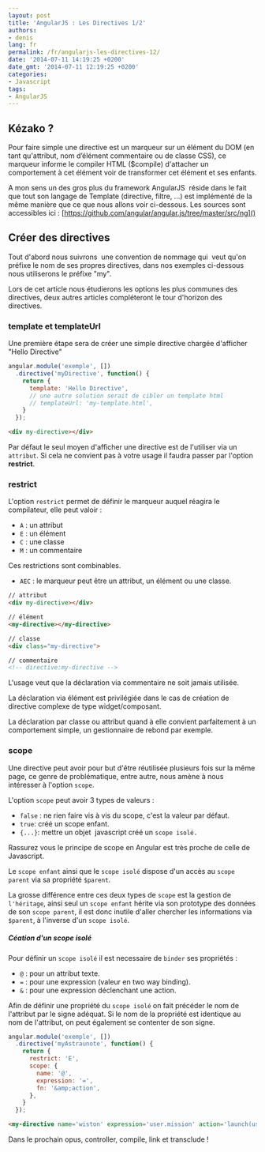```yaml
---
layout: post
title: 'AngularJS : Les Directives 1/2'
authors:
- denis
lang: fr
permalink: /fr/angularjs-les-directives-12/
date: '2014-07-11 14:19:25 +0200'
date_gmt: '2014-07-11 12:19:25 +0200'
categories:
- Javascript
tags:
- AngularJS
---
```


## Kézako ?

Pour faire simple une directive est un marqueur sur un élément du DOM (en tant qu'attribut, nom d’élément commentaire ou
de classe CSS), ce marqueur informe le compiler HTML ($compile) d'attacher un comportement à cet élément voir de
transformer cet élément et ses enfants.

A mon sens un des gros plus du framework AngularJS  réside dans le fait que tout son langage de Template (directive,
filtre, ...) est implémenté de la même manière que ce que nous allons voir ci-dessous.
Les sources sont accessibles ici : [https://github.com/angular/angular.js/tree/master/src/ng]()

## Créer des directives

Tout d'abord nous suivrons  une convention de nommage qui  veut qu'on préfixe le nom de ses propres directives, dans nos
exemples ci-dessous nous utiliserons le préfixe "my".

Lors de cet article nous étudierons les options les plus communes des directives, deux autres articles compléteront le
tour d'horizon des directives.

### template et templateUrl

Une première étape sera de créer une simple directive chargée d'afficher "Hello Directive"

```js
angular.module('exemple', [])
  .directive('myDirective', function() {
    return {
      template: 'Hello Directive',
      // une autre solution serait de cibler un template html
      // templateUrl: 'my-template.html',
    }
  });
```

```html
<div my-directive></div>
```

Par défaut le seul moyen d'afficher une directive est de l'utiliser via un `attribut`.
Si cela ne convient pas à votre usage il faudra passer par l'option **restrict**.

### restrict

L'option `restrict` permet de définir le marqueur auquel réagira le compilateur, elle peut valoir :

- `A` : un attribut
- `E` : un élément
- `C` : une classe
- `M` : un commentaire

Ces restrictions sont combinables.

- `AEC` : le marqueur peut être un attribut, un élément ou une classe.

```html
// attribut
<div my-directive></div>

// élément
<my-directive></my-directive>

// classe
<div class="my-directive">

// commentaire
<!-- directive:my-directive -->
```

L'usage veut que la déclaration via commentaire ne soit jamais utilisée.

La déclaration via élément est privilégiée dans le cas de création de directive complexe de type widget/composant.

La déclaration par classe ou attribut quand à elle convient parfaitement à un comportement simple, un gestionnaire de
rebond par exemple.

### scope

Une directive peut avoir pour but d'être réutilisée plusieurs fois sur la même page, ce genre de problématique, entre
autre, nous amène à nous intéresser à l'option `scope`.

L'option `scope` peut avoir 3 types de valeurs :

- `false` : ne rien faire vis à vis du scope, c'est la valeur par défaut.
- `true`: créé un scope enfant.
- `{...}`: mettre un objet  javascript créé un `scope isolé.`

Rassurez vous le principe de scope en Angular est très proche de celle de Javascript.

Le `scope enfant` ainsi que le `scope isolé` dispose d'un accès au `scope parent` via sa propriété
`$parent`.

La grosse différence entre ces deux types de `scope` est la gestion de `l'héritage`, ainsi seul un
`scope enfant` hérite via son prototype des données de son `scope parent`, il est donc inutile d'aller
chercher les informations via `$parent`, à l'inverse d'un `scope isolé`.

##### Céation d'un scope isolé

Pour définir un `scope isolé` il est necessaire de `binder` ses propriétés :

- `@` : pour un attribut texte.
- `=` : pour une expression (valeur en two way binding).
- `&` : pour une expression déclenchant une action.

Afin de définir une propriété du `scope isolé` on fait précéder le nom de l'attribut par le signe adéquat.
Si le nom de la propriété est identique au nom de l'attribut, on peut également se contenter de son signe.

```js
angular.module('exemple', [])
  .directive('myAstraunote', function() {
    return {
      restrict: 'E',
      scope: {
        name: '@',
        expression: '=',
        fn: '&amp;action',
      },
    }
  });
```

```html
<my-directive name='wiston' expression='user.mission' action='launch(user)'></my-directive>
```

Dans le prochain opus, controller, compile, link et transclude !
